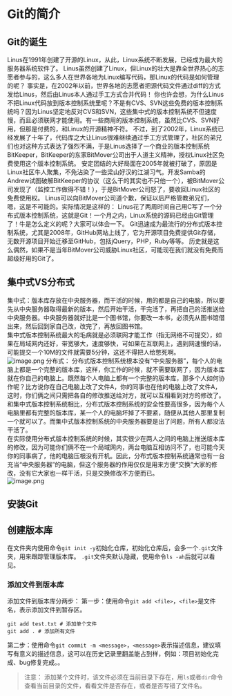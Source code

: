 # Git的简介
## Git的诞生
Linus在1991年创建了开源的Linux，从此，Linux系统不断发展，已经成为最大的服务器系统软件了。
Linus虽然创建了Linux，但Linux的壮大是靠全世界热心的志愿者参与的，这么多人在世界各地为Linux编写代码，那Linux的代码是如何管理的呢？
事实是，在2002年以前，世界各地的志愿者把源代码文件通过diff的方式发给Linus，然后由Linus本人通过手工方式合并代码！
你也许会想，为什么Linus不把Linux代码放到版本控制系统里呢？不是有CVS、SVN这些免费的版本控制系统吗？因为Linus坚定地反对CVS和SVN，这些集中式的版本控制系统不但速度慢，而且必须联网才能使用。有一些商用的版本控制系统，虽然比CVS、SVN好用，但那是付费的，和Linux的开源精神不符。
不过，到了2002年，Linux系统已经发展了十年了，代码库之大让Linus很难继续通过手工方式管理了，社区的弟兄们也对这种方式表达了强烈不满，于是Linus选择了一个商业的版本控制系统BitKeeper，BitKeeper的东家BitMover公司出于人道主义精神，授权Linux社区免费使用这个版本控制系统。
安定团结的大好局面在2005年就被打破了，原因是Linux社区牛人聚集，不免沾染了一些梁山好汉的江湖习气。开发Samba的Andrew试图破解BitKeeper的协议（这么干的其实也不只他一个），被BitMover公司发现了（监控工作做得不错！），于是BitMover公司怒了，要收回Linux社区的免费使用权。
Linus可以向BitMover公司道个歉，保证以后严格管教弟兄们，嗯，这是不可能的。实际情况是这样的：
Linus花了两周时间自己用C写了一个分布式版本控制系统，这就是Git！一个月之内，Linux系统的源码已经由Git管理了！牛是怎么定义的呢？大家可以体会一下。
Git迅速成为最流行的分布式版本控制系统，尤其是2008年，GitHub网站上线了，它为开源项目免费提供Git存储，无数开源项目开始迁移至GitHub，包括jQuery，PHP，Ruby等等。
历史就是这么偶然，如果不是当年BitMover公司威胁Linux社区，可能现在我们就没有免费而超级好用的Git了。
## 集中式VS分布式
集中式：版本库存放在中央服务器，而干活的时候，用的都是自己的电脑，所以要先从中央服务器取得最新的版本，然后开始干活，干完活了，再把自己的活推送给中央服务器。中央服务器就好比是一个图书馆，你要改一本书，必须先从图书馆借出来，然后回到家自己改，改完了，再放回图书馆。  
集中式版本控制系统最大的毛病就是必须联网才能工作（指无网络不可提交），如果在局域网内还好，带宽够大，速度够快，可如果在互联网上，遇到网速慢的话，可能提交一个10M的文件就需要5分钟，这还不得把人给憋死啊。  
![image.png](https://cdn.nlark.com/yuque/0/2023/png/32665636/1676862117420-f3849f82-af71-4d77-94ca-0e3c47459966.png#averageHue=%23fcfcfc&clientId=ub9867d19-3662-4&from=paste&height=312&id=u696a05e9&name=image.png&originHeight=312&originWidth=473&originalType=binary&ratio=1&rotation=0&showTitle=false&size=54424&status=done&style=none&taskId=u75c485c1-193a-4e36-b202-1b3b15da5a0&title=&width=473)
分布式： 分布式版本控制系统根本没有“中央服务器”，每个人的电脑上都是一个完整的版本库，这样，你工作的时候，就不需要联网了，因为版本库就在你自己的电脑上。既然每个人电脑上都有一个完整的版本库，那多个人如何协作呢？比方说你在自己电脑上改了文件A，你的同事也在他的电脑上改了文件A，这时，你们俩之间只需把各自的修改推送给对方，就可以互相看到对方的修改了。  
 和集中式版本控制系统相比，分布式版本控制系统的安全性要高很多，因为每个人电脑里都有完整的版本库，某一个人的电脑坏掉了不要紧，随便从其他人那里复制一个就可以了。而集中式版本控制系统的中央服务器要是出了问题，所有人都没法干活了。  
 在实际使用分布式版本控制系统的时候，其实很少在两人之间的电脑上推送版本库的修改，因为可能你们俩不在一个局域网内，两台电脑互相访问不了，也可能今天你的同事病了，他的电脑压根没有开机。因此，分布式版本控制系统通常也有一台充当“中央服务器”的电脑，但这个服务器的作用仅仅是用来方便“交换”大家的修改，没有它大家也一样干活，只是交换修改不方便而已。  
![image.png](https://cdn.nlark.com/yuque/0/2023/png/32665636/1676862181860-8ca4aead-4685-4c12-beb3-1f063dde474f.png#averageHue=%23fcfcfc&clientId=ub9867d19-3662-4&from=paste&height=444&id=u224005ee&name=image.png&originHeight=444&originWidth=542&originalType=binary&ratio=1&rotation=0&showTitle=false&size=96576&status=done&style=none&taskId=udaa3a2a0-facd-4554-be74-625c44cb06f&title=&width=542)
## 安装Git
## 创建版本库
在文件夹内使用命令`git init -y`初始化仓库，初始化仓库后，会多一个`.git`文件夹，用来跟踪管理版本库。
`.git`文件夹默认隐藏，使用命令`ls -ah`后就可以看见。
### 添加文件到版本库
添加文件到版本库分两步：
第一步：使用命令`git add <file>`，`<file>`是文件名，表示添加文件到暂存区。
```git
git add test.txt # 添加单个文件
git add . # 添加所有文件
```
第二步：使用命令`git commit -m <message>`，`<message>`表示描述信息，建议填写有意义的描述信息，这可以在历史记录里翻盖能占到样，例如：项目初始化完成、bug修复完成。。
> 注意： 添加某个文件时，该文件必须在当前目录下存在，用`ls`或者`dir`命令查看当前目录的文件，看看文件是否存在，或者是否写错了文件名。  